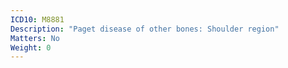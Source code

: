```yaml
---
ICD10: M8881
Description: "Paget disease of other bones: Shoulder region"
Matters: No
Weight: 0
---
```


